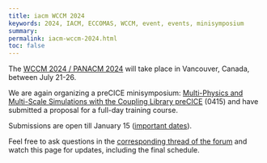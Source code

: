 ```yaml
---
title: iacm WCCM 2024
keywords: 2024, IACM, ECCOMAS, WCCM, event, events, minisymposium
summary:
permalink: iacm-wccm-2024.html
toc: false
---
```


The [WCCM 2024 / PANACM 2024](https://www.wccm2024.org/) will take place in Vancouver, Canada, between July 21-26.

We are again organizing a preCICE minisymposium: [Multi-Physics and Multi-Scale Simulations with the Coupling Library preCICE](https://storage.googleapis.com/usacm_static_shared/wccm2024/MS_0415.pdf) (0415) and have submitted a proposal for a full-day training course.

Submissions are open till January 15 ([important dates](https://www.wccm2024.org/important-dates)).

Feel free to ask questions in the [corresponding thread of the forum](https://precice.discourse.group/t/call-for-abstracts-precice-ms-at-the-wccm-2024-in-vancouver/1620) and watch this page for updates, including the final schedule.
